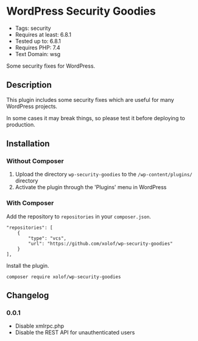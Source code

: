 
# WordPress Security Goodies

* Tags: security 
* Requires at least: 6.8.1
* Tested up to: 6.8.1
* Requires PHP: 7.4
* Text Domain: wsg 

Some security fixes for WordPress.

## Description
This plugin includes some security fixes which are useful for many WordPress projects.

In some cases it may break things, so please test it before deploying to production.

## Installation

### Without Composer

1. Upload the directory `wp-security-goodies` to the `/wp-content/plugins/` directory
2. Activate the plugin through the 'Plugins' menu in WordPress

### With Composer

Add the repository to `repositories` in your `composer.json`.

```
"repositories": [
    {
        "type": "vcs",
        "url": "https://github.com/xolof/wp-security-goodies"
    }
],
```

Install the plugin.

`composer require xolof/wp-security-goodies`

## Changelog

### 0.0.1
* Disable xmlrpc.php
* Disable the REST API for unauthenticated users

